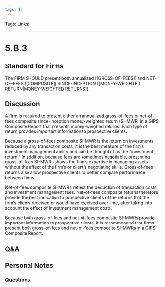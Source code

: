```yaml
---
tags: []
---
```

Tags:
Links: 
___
# 5.B.3
## Standard for Firms
The FIRM SHOULD present both annualized [[GROSS-OF-FEES]] and NET-OF-FEES [[COMPOSITE]] SINCE-INCEPTION [[MONEY-WEIGHTED RETURN|MONEY-WEIGHTED RETURNS]].
## Discussion
A firm is required to present either an annualized gross-of-fees or net-of-fees composite since-inception money-weighted return (SI-MWR) in a GIPS Composite Report that presents money-weighed returns. Each type of return provides important information to prospective clients.

Because a gross-of-fees composite SI-MWR is the return on investments reduced by any transaction costs, it is the best measure of the firm’s investment management ability and can be thought of as the “investment return.” In addition, because fees are sometimes negotiable, presenting gross-of-fees SI-MWRs shows the firm’s expertise in managing assets without the effect of the firm’s or client’s negotiating skills. Gross-of-fees returns also allow prospective clients to better compare performance between firms.

Net-of-fees composite SI-MWRs reflect the deduction of transaction costs and investment management fees. Net-of-fees composite returns therefore provide the best indication to prospective clients of the returns that the firm’s clients received or would have received over time, after taking into account the effect of investment management costs.

Because both gross-of-fees and net-of-fees composite SI-MWRs provide important information to prospective clients, it is recommended that firms present both gross-of-fees and net-of-fees composite SI-MWRs in a GIPS Composite Report.
## Q&A

## Personal Notes

### Questions